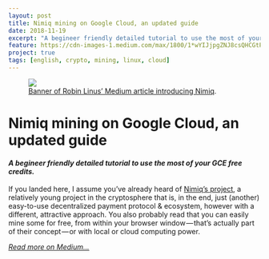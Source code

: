 ```yaml
---
layout: post
title: Nimiq mining on Google Cloud, an updated guide
date: 2018-11-19
excerpt: "A begineer friendly detailed tutorial to use the most of your GCE free credits."
feature: https://cdn-images-1.medium.com/max/1800/1*wYIJjpgZNJ8csQHCGtPs7A.png
project: true
tags: [english, crypto, mining, linux, cloud]
---
```


<figure>
	<a href="https://cdn-images-1.medium.com/max/1800/1*wYIJjpgZNJ8csQHCGtPs7A.png"><img src="https://cdn-images-1.medium.com/max/1800/1*wYIJjpgZNJ8csQHCGtPs7A.png"></a>
	<figcaption><a href="https://medium.com/nimiq-network/nimiq-a-peer-to-peer-payment-protocol-native-to-the-web-ffd324bb084" title="Banner of Robin Linus’ Medium article introducing Nimiq">Banner of Robin Linus’ Medium article introducing Nimiq</a>.</figcaption>
</figure>

# **Nimiq mining on Google Cloud, an updated guide**
#### *A begineer friendly detailed tutorial to use the most of your GCE free credits.*

If you landed here, I assume you’ve already heard of [Nimiq’s project](https://nimiq.com/en/), a relatively young project in the cryptosphere that is, in the end, just (another) easy-to-use decentralized payment protocol & ecosystem, however with a different, attractive approach. You also probably read that you can easily mine some for free, from within your browser window — that’s actually part of their concept — or with local or cloud computing power.

[*Read more on Medium...*](https://medium.com/@Romain_Marchand/nimiq-cloud-mining-on-google-cloud-an-updated-guide-6193879f14ab)